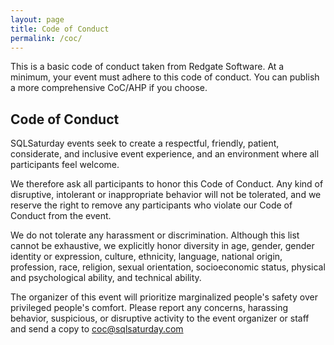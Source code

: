 ```yaml
---
layout: page
title: Code of Conduct
permalink: /coc/
---
```


This is a basic code of conduct taken from Redgate Software. At a minimum, your event must adhere to this code of conduct. You can publish a more comprehensive CoC/AHP if you choose.

## Code of Conduct 
SQLSaturday events seek to create a respectful, friendly, patient, considerate, and inclusive event experience, and an environment where all participants feel welcome.

We therefore ask all participants to honor this Code of Conduct. Any kind of disruptive, intolerant or inappropriate behavior will not be tolerated, and we reserve the right to remove any participants who violate our Code of Conduct from the event.

We do not tolerate any harassment or discrimination. Although this list cannot be exhaustive, we explicitly honor diversity in age, gender, gender identity or expression, culture, ethnicity, language, national origin, profession, race, religion, sexual orientation, socioeconomic status, physical and psychological ability, and technical ability.

The organizer of this event will prioritize marginalized people's safety over privileged people's comfort. Please report any concerns, harassing behavior, suspicious, or disruptive activity to the event organizer or staff and send a copy to <a href="mailto:coc@sqlsaturday.com">coc@sqlsaturday.com</a>
